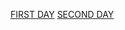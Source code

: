 
[FIRST DAY](https://github.com/joyalpj573/internship/blob/main/1firstday.md)
[SECOND DAY](https://github.com/joyalpj573/internship/blob/main/2ndday.md)

